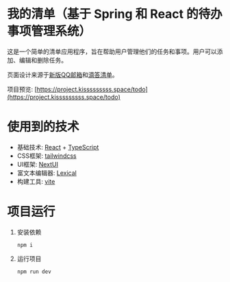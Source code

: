 # 我的清单（基于 Spring 和 React 的待办事项管理系统）

这是一个简单的清单应用程序，旨在帮助用户管理他们的任务和事项。用户可以添加、编辑和删除任务。

页面设计来源于[新版QQ邮箱](https://mdnice.com/writing/a045df0e670e426aa8957858cf27f49b)和[滴答清单](https://dida365.com/)。

项目预览: [https://project.kisssssssss.space/todo](https://project.kisssssssss.space/todo)

# 使用到的技术

- 基础技术: [React](https://react.dev/) + [TypeScript](https://www.typescriptlang.org/)
- CSS框架: [tailwindcss](https://www.tailwindcss.cn/)
- UI框架: [NextUI](https://nextui.org/)
- 富文本编辑器: [Lexical](https://lexical.dev/)
- 构建工具: [vite](https://vitejs.dev/)

# 项目运行

1. 安装依赖
  
    ``` 
    npm i
    ```

2. 运行项目
  
    ``` 
    npm run dev
    ```
